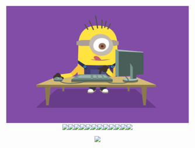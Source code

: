 
<div align=center>
<img src="https://github.com/ZhouZeJiang/IMAGE/blob/main/Home%20page/5.gif" width=500 height=320>
</div>
<span>
 <div align=center><img src = "https://img.shields.io/badge/-c-blueviolet?logo=c"><img src="https://img.shields.io/badge/-C%2B%2B-yellow?style=flat-square&logo=cplusplus"><img src = "https://img.shields.io/badge/-Web-blue?logo=webmin"><img src = "https://img.shields.io/badge/-Linux-lightgrey?logo=linux"><img src = "https://img.shields.io/badge/-MySQL-lightgreen?logo=mysql"><img src=https://img.shields.io/badge/-redis-orange?logo=redis><img src = "https://img.shields.io/badge/-hexo-9cf?logo=hexo"><img src=
"https://img.shields.io/badge/-markdown-ff69b4?logo=markdown"><img src = "https://img.shields.io/badge/-clion-brightgreen?logo=clion"><img src="https://img.shields.io/badge/-visual%20studio-blueviolet?logo=visualstudio"><img src="https://img.shields.io/badge/-git-inactive?logo=git"><img
src="https://img.shields.io/badge/-github-black?logo=github">
</div>
</span>

<span> <div align=center><img src="https://img.shields.io/badge/LeetCode-Click-orange?link=https://leetcode.cn/zhou-ze-jiang">
 </div>
</span>

